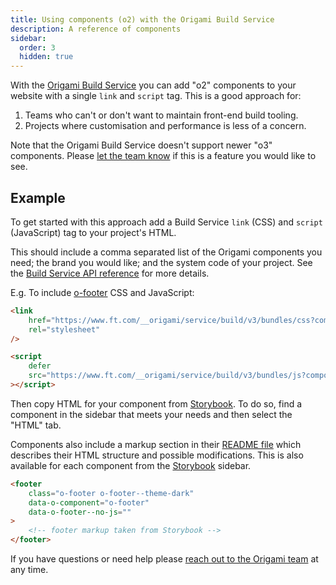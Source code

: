 ```yaml
---
title: Using components (o2) with the Origami Build Service
description: A reference of components
sidebar:
  order: 3
  hidden: true
---
```


With the [Origami Build Service](https://www.ft.com/__origami/service/build/v3/) you can add "o2" components to your website with a single `link` and `script` tag. This is a good approach for:

1. Teams who can't or don't want to maintain front-end build tooling.
2. Projects where customisation and performance is less of a concern.

Note that the Origami Build Service doesn't support newer "o3" components. Please [let the team know](/getting-started/support/) if this is a feature you would like to see.

## Example

To get started with this approach add a Build Service `link` (CSS) and `script` (JavaScript) tag to your project's HTML.

This should include a comma separated list of the Origami components you need; the brand you would like; and the system code of your project. See the [Build Service API reference](https://www.ft.com/__origami/service/build/v3/docs/api#get-v3-bundles-css) for more details.

E.g. To include [o-footer](https://o2-core.origami.ft.com/?path=/docs/components-o-footer-readme--docs) CSS and JavaScript:

```html
<link
	href="https://www.ft.com/__origami/service/build/v3/bundles/css?components=o-footer@9.2.9&brand=core&system_code=$$$-no-bizops-system-code-$$$"
	rel="stylesheet"
/>

<script
	defer
	src="https://www.ft.com/__origami/service/build/v3/bundles/js?components=o-footer@9.2.9&brand=core&system_code=$$$-no-bizops-system-code-$$$"
></script>
```

Then copy HTML for your component from [Storybook](https://o2.origami.ft.com/?path=/story/o2-core_components-o-footer-dark-theme--darktheme&globals=backgrounds:!undefined). To do so, find a component in the sidebar that meets your needs and then select the "HTML" tab.

Components also include a markup section in their [README file](https://o2.origami.ft.com/?path=/docs/o2-core_components-o-footer-readme--docs#markup) which describes their HTML structure and possible modifications. This is also available for each component from the [Storybook](https://o2.origami.ft.com/?path=/story/o2-core_components-o-footer-dark-theme--darktheme&globals=backgrounds:!undefined) sidebar.

```html
<footer
	class="o-footer o-footer--theme-dark"
	data-o-component="o-footer"
	data-o-footer--no-js=""
>
	<!-- footer markup taken from Storybook -->
</footer>
```

If you have questions or need help please [reach out to the Origami team](/getting-started/support/) at any time.
